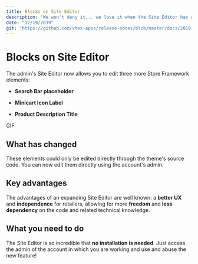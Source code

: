 ```yaml
---
title: Blocks on Site Editor
description: "We won't deny it... we love it when the Site Editor has a new release. This one's amazing: three more of your store's elements can be edited using the Site Editor's admin: Search Bar placeholder, Minicart Icon Label and Product Description title!"
date: "12/19/2019"
git: "https://github.com/vtex-apps/release-notes/blob/master/docs/2019-week-45-46/search-query.md"
---
```


# Blocks on Site Editor

The admin's Site Editor now allows you to edit three more Store Framework elements:

- **Search Bar placeholder**

- **Minicart Icon Label**

- **Product Description Title**

GIF

## What has changed

These elements could only be edited directly through the theme's source code. You can now edit them directly using the account's admin. 

## Key advantages

The advantages of an expanding Site Editor are well known: a **better UX** and **independence** for retailers, allowing for more **freedom** and **less dependency** on the code and related technical knowledge.

## What you need to do

The Site Editor is so incredible that **no installation is needed**. Just access the admin of the account in which you are working and use and abuse the new feature! 

